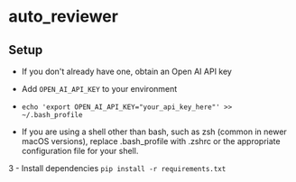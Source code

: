 # auto_reviewer

## Setup
- If you don't already have one, obtain an Open AI API key

- Add ``OPEN_AI_API_KEY`` to your environment
- ``echo 'export OPEN_AI_API_KEY="your_api_key_here"' >> ~/.bash_profile``
- If you are using a shell other than bash, such as zsh (common in newer macOS versions), 
replace .bash_profile with .zshrc or the appropriate configuration file for your shell.

3 - Install dependencies
``pip install -r requirements.txt``


